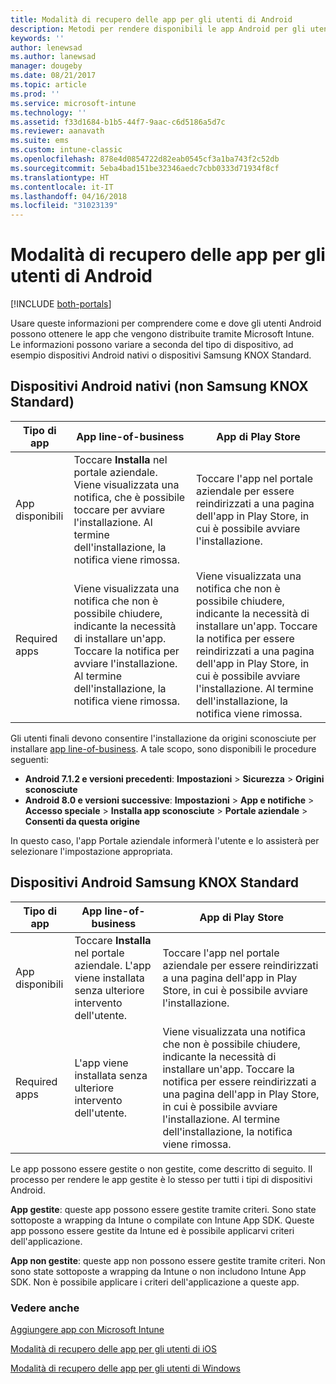 ```yaml
---
title: Modalità di recupero delle app per gli utenti di Android
description: Metodi per rendere disponibili le app Android per gli utenti finali
keywords: ''
author: lenewsad
ms.author: lanewsad
manager: dougeby
ms.date: 08/21/2017
ms.topic: article
ms.prod: ''
ms.service: microsoft-intune
ms.technology: ''
ms.assetid: f33d1684-b1b5-44f7-9aac-c6d5186a5d7c
ms.reviewer: aanavath
ms.suite: ems
ms.custom: intune-classic
ms.openlocfilehash: 878e4d0854722d82eab0545cf3a1ba743f2c52db
ms.sourcegitcommit: 5eba4bad151be32346aedc7cbb0333d71934f8cf
ms.translationtype: HT
ms.contentlocale: it-IT
ms.lasthandoff: 04/16/2018
ms.locfileid: "31023139"
---
```

# <a name="how-your-android-users-get-their-apps"></a>Modalità di recupero delle app per gli utenti di Android

[!INCLUDE [both-portals](./includes/note-for-both-portals.md)]

Usare queste informazioni per comprendere come e dove gli utenti Android possono ottenere le app che vengono distribuite tramite Microsoft Intune. Le informazioni possono variare a seconda del tipo di dispositivo, ad esempio dispositivi Android nativi o dispositivi Samsung KNOX Standard.

## <a name="native-non-samsung-knox-standard-android-devices"></a>Dispositivi Android nativi (non Samsung KNOX Standard)

| Tipo di app | App line-of-business | App di Play Store  |
| ------------- |-------------| -----|
| App disponibili      | Toccare **Installa** nel portale aziendale. Viene visualizzata una notifica, che è possibile toccare per avviare l'installazione. Al termine dell'installazione, la notifica viene rimossa. | Toccare l'app nel portale aziendale per essere reindirizzati a una pagina dell'app in Play Store, in cui è possibile avviare l'installazione.|
| Required apps      | Viene visualizzata una notifica che non è possibile chiudere, indicante la necessità di installare un'app. Toccare la notifica per avviare l'installazione. Al termine dell'installazione, la notifica viene rimossa.    | Viene visualizzata una notifica che non è possibile chiudere, indicante la necessità di installare un'app. Toccare la notifica per essere reindirizzati a una pagina dell'app in Play Store, in cui è possibile avviare l'installazione. Al termine dell'installazione, la notifica viene rimossa. |

Gli utenti finali devono consentire l'installazione da origini sconosciute per installare [app line-of-business](lob-apps-android.md). A tale scopo, sono disponibili le procedure seguenti:

* **Android 7.1.2 e versioni precedenti**: **Impostazioni** > **Sicurezza** > **Origini sconosciute**
* **Android 8.0 e versioni successive**: **Impostazioni** > **App e notifiche** > **Accesso speciale** > **Installa app sconosciute** > **Portale aziendale** > **Consenti da questa origine**

In questo caso, l'app Portale aziendale informerà l'utente e lo assisterà per selezionare l'impostazione appropriata. 


## <a name="samsung-knox-standard-android-devices"></a>Dispositivi Android Samsung KNOX Standard

| Tipo di app | App line-of-business | App di Play Store  |
| ------------- |-------------| -----|
| App disponibili      | Toccare **Installa** nel portale aziendale. L'app viene installata senza ulteriore intervento dell'utente. | Toccare l'app nel portale aziendale per essere reindirizzati a una pagina dell'app in Play Store, in cui è possibile avviare l'installazione.|
| Required apps      | L'app viene installata senza ulteriore intervento dell'utente.    | Viene visualizzata una notifica che non è possibile chiudere, indicante la necessità di installare un'app. Toccare la notifica per essere reindirizzati a una pagina dell'app in Play Store, in cui è possibile avviare l'installazione. Al termine dell'installazione, la notifica viene rimossa. |

Le app possono essere gestite o non gestite, come descritto di seguito. Il processo per rendere le app gestite è lo stesso per tutti i tipi di dispositivi Android.

**App gestite**: queste app possono essere gestite tramite criteri. Sono state sottoposte a wrapping da Intune o compilate con Intune App SDK. Queste app possono essere gestite da Intune ed è possibile applicarvi criteri dell'applicazione.

**App non gestite**: queste app non possono essere gestite tramite criteri. Non sono state sottoposte a wrapping da Intune o non includono Intune App SDK. Non è possibile applicare i criteri dell'applicazione a queste app.

### <a name="see-also"></a>Vedere anche
[Aggiungere app con Microsoft Intune](apps-add.md)

[Modalità di recupero delle app per gli utenti di iOS](end-user-apps-ios.md)

[Modalità di recupero delle app per gli utenti di Windows](end-user-apps-windows.md)
